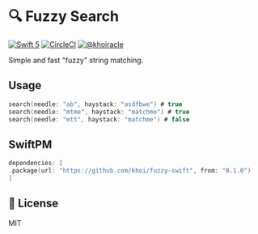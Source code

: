 # 🔍 Fuzzy Search

[![Swift 5](https://img.shields.io/badge/swift-5-ED523F.svg?style=flat)](https://swift.org/download/)
[![CircleCI](https://circleci.com/gh/khoi/fuzzy-swift.svg?style=svg)](https://circleci.com/gh/khoi/fuzzy-swift)
[![@khoiracle](https://img.shields.io/badge/contact-@khoiracle-4bbee3.svg?style=flat)](https://twitter.com/khoiracle)

Simple and fast "fuzzy" string matching.

## Usage

```swift
search(needle: "ab", haystack: "asdfbwe") # true
search(needle: "mtme", haystack: "matchme") # true
search(needle: "mtt", haystack: "matchme") # false
``` 

## SwiftPM

```swift
dependencies: [
.package(url: "https://github.com/khoi/fuzzy-swift", from: "0.1.0")
]
```

## 📜 License
MIT
